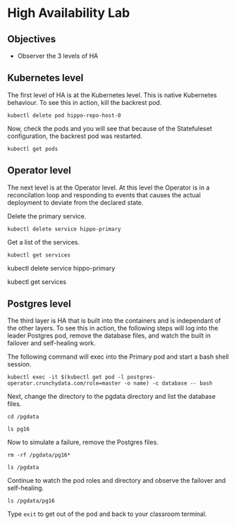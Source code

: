 # High Availability Lab

## Objectives

- Observer the 3 levels of HA

## Kubernetes level

The first level of HA is at the Kubernetes level.  This is native Kubernetes behaviour.
To see this in action, kill the backrest pod.

```shell
kubectl delete pod hippo-repo-host-0
```

Now, check the pods and you will see that because of the Statefuleset configuration, the
backrest pod was restarted.

```shell
kubectl get pods
```

## Operator level

The next level is at the Operator level.  At this level the Operator is in a reconcilation loop
and responding to events that causes the actual deployment to deviate  from the declared state.

Delete the primary service.

```shell
kubectl delete service hippo-primary
```

Get a list of the services.

```shell
kubectl get services
```

kubectl delete service hippo-primary

kubectl get services

## Postgres level

The third layer is HA that is built into the containers and is independant of the other layers.
To see this in action, the following steps will log into the leader Postgres pod, remove the
database files, and watch the built in failover and self-healing work.

The following command will exec into the Primary pod and start a bash shell session.

```shell
kubectl exec -it $(kubectl get pod -l postgres-operator.crunchydata.com/role=master -o name) -c database -- bash
```

Next, change the directory to the pgdata directory and list the database files.

```shell
cd /pgdata

ls pg16
```

Now to simulate a failure, remove the Postgres files.

```shell
rm -rf /pgdata/pg16*

ls /pgdata
```

Continue to watch the pod roles and directory and observe the failover and self-healing.

```shell
ls /pgdata/pg16
```

Type `exit` to get out of the pod and back to your classroom terminal.

